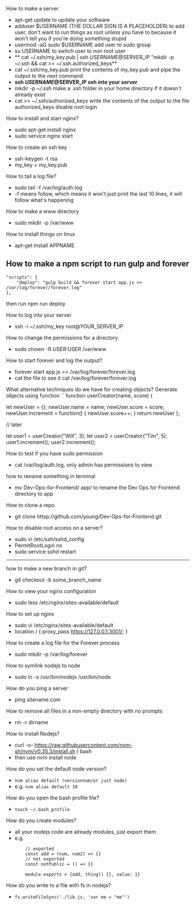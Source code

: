 How to make a server
- apt-get update to update your software
- adduser $USERNAME (THE DOLLAR SIGN IS A PLACEHOLDER) to add user, don't want to run things as root unless you have to because it won't tell you if you're doing something stupid
- usermod -aG sudo $USERNAME add user to sudo group
- su USERNAME to switch user to non root user
- ** cat ~/.ssh/my_key.pub | ssh $USERNAME@$SERVER_IP "mkdir -p ~/.ssh && cat >> ~/.ssh.authorized_keys**
- cat ~/.ssh/my_key.pub print the contents of my_key.pub and pipe the output to the next command
- **ssh $USERNAME@$SERVER_IP ssh into your server**
- mkdir -p ~/.ssh make a .ssh folder in your home directory if it doesn't already exist
- cat >> ~/.ssh/authorized_keys write the contents of the output to the file authorized_keys
disable root login

How to install and start nginx?
- sudo apt-get install nginx
- sudo service nginx start

How to create an ssh key
- ssh-keygen -t rsa
- my_key + my_key.pub

How to tail a log file?
- sudo tail -f /var/log/auth.log
- -f means follow, which means it won't just print the last 10 lines, it will follow what's happening

How to make a www directory
- sudo mkdir -p /var/www

How to install things on linux
- apt-get install APPNAME

How to make a npm script to run gulp and forever
- 
    "scripts": {
        "deploy": "gulp build && forever start app.js >> /var/log/forever/forever.log"
    },
then run npm run deploy

How to log into your server
- ssh -i ~/.ssh/my_key root@YOUR_SERVER_IP

How to change the permissions for a directory
- sudo chown -R $USER:$USER /var/www


How to start forever and log the output?
- forever start app.js >> /var/log/forever/forever.log
- cat the file to see it cat /var/log/forever/forever.log

What alternative techniques do we have for creating objects?
Generate objects using function
``
function userCreator(name, score) {

let newUser = {};
newUser.name = name;
newUser.score = score;
newUser.increment = function() {
    newUser.score++;
}
return newUser
};

// later

let user1 = userCreator("Will", 3);
let user2 = userCreator("Tim", 5);
user1.increment();
user2.increment();


How to test if you have sudo permission
- cat /var/log/auth.log, only admin has permissions to view

how to rename something in terminal
- mv Dev-Ops-for-Frontend/ app/ to rename the Dev Ops for Frontend directory to app

How to clone a repo
- git clone httsp://github.com/young/Dev-Ops-for-Frontend.git

How to disable root access on a server?
- sudo vi /etc/ssh/sshd_config
- PermitRootLogin no
- sudo service sshd restart


****************

how to make a new branch in git?
- git checkout -b some_branch_name

How to view your nginx configuration
- sudo less /etc/nginx/sites-available/default

How to set up nginx
- sudo vi /etc/nginx/sites-available/default
- location / { proxy_pass https://127.0.0.1:3001/; }

How to create a log file for the Forever process
- sudo mkdir -p /var/log/forever

How to symlink nodejs to node
- sudo ln -s /usr/bin/nodejs /usr/bin/node

How do you ping a server
- ping sitename.com

How to remove all files in a non-empty directory with no prompts
- rm -r dirname

How to install Nodejs?
- curl -o- https://raw.githubusercontent.com/nvm-sh/nvm/v0.35.3/install.sh | bash
- then use  nvm install node

How do you set the default  node  version?
- `nvm alias default (versionnum/or just node)`
- e.g. `nvm alias default 10`

How do you open the bash profile file?
- `touch ~/.bash_profile`

How do you create modules?
- all your nodejs code are already modules, just export them 
- e.g.
    ```
        // exported
        const add = (num, num2) => {}
        // not exported
        const notPublic = () => {}

        module.exports = {add, thing() {}, value: 1}
    ```

How do you write to a file with fs in nodejs?
- `fs.writeFileSync('./lib.js, 'var me = "me"')`

